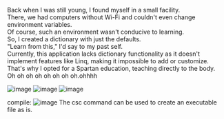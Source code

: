 Back when I was still young, I found myself in a small facility. <br>
There, we had computers without Wi-Fi and couldn't even change environment variables.<br>
Of course, such an environment wasn't conducive to learning. <br>
So, I created a dictionary with just the defaults. <br>
"Learn from this," I'd say to my past self. <br>
Currently, this application lacks dictionary functionality as it doesn't implement features like Linq, making it impossible to add or customize.<br> 
That's why I opted for a Spartan education, teaching directly to the body.<br>
Oh oh oh oh oh oh oh oh.ohhhh

![image](https://github.com/matahino/Custom-Dictionary/assets/96413690/9e7da90f-9887-49fb-b9bc-f057a98ae3d0)
![image](https://github.com/matahino/Custom-Dictionary/assets/96413690/55dddcc3-2a6c-4889-b2aa-b90ccda456eb)
![image](https://github.com/matahino/Custom-Dictionary/assets/96413690/aaa6cb38-5311-45ae-88be-85f5575226a0)

compile:
![image](https://github.com/matahino/Custom-Dictionary/assets/96413690/208199c0-e434-4f9e-834a-5de992c5d46f)
The csc command can be used to create an executable file as is.
